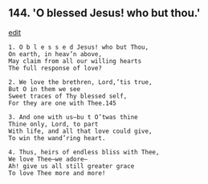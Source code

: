 
## 144.  'O blessed Jesus! who but thou.'
[edit](https://docs.google.com/document/d/1sklI8CN4z-MtreNeVARX0RMjsTs_J4n4/edit?mode=html)



    1. O b l e s s e d Jesus! who but Thou,
    On earth, in heav’n above,
    May claim from all our willing hearts 
    The full response of love?

    2. We love the brethren, Lord,’tis true,
    But O in them we see 
    Sweet traces of Thy blessed self,
    For they are one with Thee.145

    3. And one with us—bu t O’twas thine
    Thine only, Lord, to part 
    With life, and all that love could give, 
    To win the wand’ring heart.

    4. Thus, heirs of endless bliss with Thee,
    We love Thee—we adore—
    Ah! give us all still greater grace 
    To love Thee more and more!
